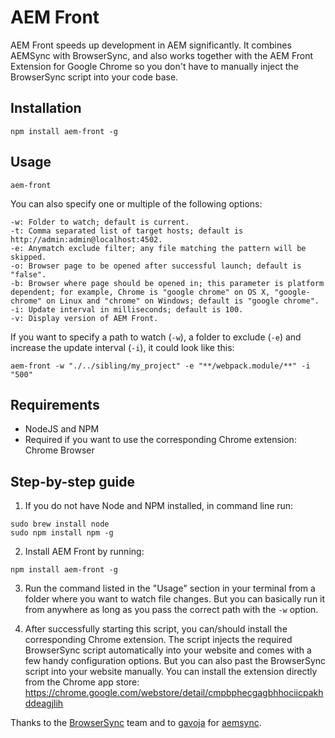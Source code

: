 # AEM Front

AEM Front speeds up development in AEM significantly. It combines AEMSync with BrowserSync, and also works together with the AEM Front Extension for Google Chrome so you don't have to manually inject the BrowserSync script into your code base.

## Installation

```
npm install aem-front -g
```

## Usage

```
aem-front
```

You can also specify one or multiple of the following options:

```
-w: Folder to watch; default is current.
-t: Comma separated list of target hosts; default is http://admin:admin@localhost:4502.
-e: Anymatch exclude filter; any file matching the pattern will be skipped.
-o: Browser page to be opened after successful launch; default is "false".
-b: Browser where page should be opened in; this parameter is platform dependent; for example, Chrome is "google chrome" on OS X, "google-chrome" on Linux and "chrome" on Windows; default is "google chrome".
-i: Update interval in milliseconds; default is 100.
-v: Display version of AEM Front.
```

If you want to specify a path to watch (`-w`), a folder to exclude (`-e`) and increase the update interval (`-i`), it could look like this:

```
aem-front -w "./../sibling/my_project" -e "**/webpack.module/**" -i "500"
```

## Requirements

- NodeJS and NPM
- Required if you want to use the corresponding Chrome extension: Chrome Browser

## Step-by-step guide

1. If you do not have Node and NPM installed, in command line run:

```
sudo brew install node
sudo npm install npm -g
```

2. Install AEM Front by running:

```
npm install aem-front -g
```

3. Run the command listed in the "Usage" section in your terminal from a folder where you want to watch file changes. But you can basically run it from anywhere as long as you pass the correct path with the `-w` option.

4. After successfully starting this script, you can/should install the corresponding Chrome extension. The script injects the required BrowserSync script automatically into your website and comes with a few handy configuration options. But you can also past the BrowserSync script into your website manually. You can install the extension directly from the Chrome app store: https://chrome.google.com/webstore/detail/cmpbphecgagbhhociicpakhddeagjlih


Thanks to the [BrowserSync](https://www.npmjs.com/package/browser-sync) team and to [gavoja](https://github.com/gavoja) for [aemsync](https://www.npmjs.com/package/aemsync).
